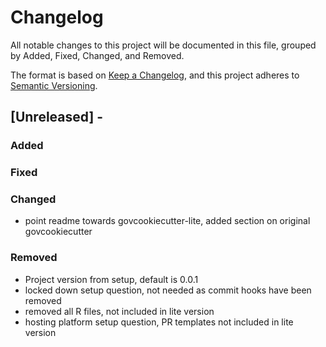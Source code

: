 # Changelog

All notable changes to this project will be documented in this file, grouped by Added, Fixed, Changed, and Removed.

The format is based on [Keep a Changelog](https://keepachangelog.com/en/1.1.0/),
and this project adheres to [Semantic Versioning](https://semver.org/spec/v2.0.0.html).

## [Unreleased] -

### Added

### Fixed

### Changed
- point readme towards govcookiecutter-lite, added section on original govcookiecutter

### Removed
- Project version from setup, default is 0.0.1
- locked down setup question, not needed as commit hooks have been removed 
- removed all R files, not included in lite version
- hosting platform setup question, PR templates not included in lite version
